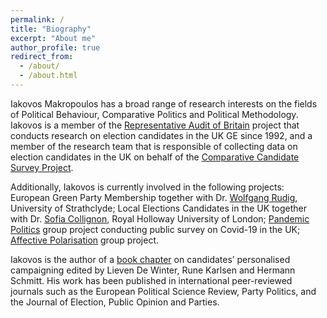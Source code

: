 ```yaml
---
permalink: /
title: "Biography"
excerpt: "About me"
author_profile: true
redirect_from: 
  - /about/
  - /about.html
---
```


Iakovos Makropoulos has a broad range of research interests on the fields of Political Behaviour, Comparative Politics and Political Methodology. Iakovos is a member of the [Representative Audit of Britain](https://gtr.ukri.org/projects?ref=ES%2FL016508%2F1#/tabOverview) project that conducts research on election candidates in the UK GE since 1992, and a member of the research team that is responsible of collecting data on election candidates in the UK on behalf of the [Comparative Candidate Survey Project](https://www.comparativecandidates.org). 

Additionally, Iakovos is currently involved in the following projects: European Green Party Membership together with Dr. [Wolfgang Rudig](https://www.strath.ac.uk/staff/rüdigwolfgangdr/), University of Strathclyde; Local Elections Candidates in the UK together with Dr. [Sofia Collignon](https://pure.royalholloway.ac.uk/portal/en/persons/ana-collignon-delmar(38cdd0d4-8922-4c88-b186-8d58516a0c1f).html), Royal Holloway University of London; [Pandemic Politics](https://www.pandemicpolitics.net) group project conducting public survey on Covid-19 in the UK; [Affective Polarisation](https://www.lse.ac.uk/Hellenic-Observatory/Research/Projects-2021/Cultural-Divides-and-Affective-Polarisation) group project. 

Iakovos is the author of a [book chapter](https://www.taylorfrancis.com/books/edit/10.4324/9780429284700/parliamentary-candidates-voters-parties-lieven-de-winter-rune-karlsen-hermann-schmitt) on candidates’ personalised campaigning edited by Lieven De Winter, Rune Karlsen and Hermann Schmitt. His work has been published in international peer-reviewed journals such as the European Political Science Review, Party Politics, and the Journal of Election, Public Opinion and Parties. 



